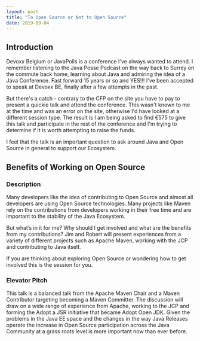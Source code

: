 ```yaml
---
layout: post
title: "To Open Source or Not to Open Source"
date: 2019-09-04
---
```


## Introduction
Devoxx Belgium or JavaPolis is a conference I've always wanted to attend.
I remember listening to the Java Posse Podcast on the way back to Surrey on the commute back home, learning about Java and admiring the idea of a Java Conference. 
Fast forward 15 years or so and YES!!! I've been accepted to speak at Devoxx BE, finally after a few attempts in the past. 

But there's a catch - contrary to the CFP on the site you have to pay to present a quickie talk and attend the conference.
This wasn't known to me at the time and was an error on the site, otherwise I'd have looked at a different session type.
The result is I am being asked to find €575 to give this talk and participate in the rest of the conference and I'm trying to determine if it is worth attempting to raise the funds. 

I feel that the talk is an important question to ask around Java and Open Source in general to support our Ecosystem. 

## Benefits of Working on Open Source

### Description 

Many developers like the idea of contributing to Open Source and almost all developers are using Open Source technologies. 
Many projects like Maven rely on the contributions from developers working in their free time and are important to the stability of the Java Ecosystem.

But what’s in it for me? Why should I get involved and what are the benefits from my contributions? 
Jim and Robert will present experiences from a variety of different projects such as Apache Maven, working with the JCP and contributing to Java itself. 

If you are thinking about exploring Open Source or wondering how to get involved this is the session for you. 

### Elevator Pitch

This talk is a balanced talk from the Apache Maven Chair and a Maven Contributor targeting becoming a Maven Committer. 
The discussion will draw on a wide range of experience from Apache, working to the JCP and forming the Adopt a JSR initiative that became Adopt Open JDK. 
Given the problems in the Java EE space and the changes in the way Java Releases operate the increase in Open Source participation across the Java Community at a grass roots level is more important now than ever before. 